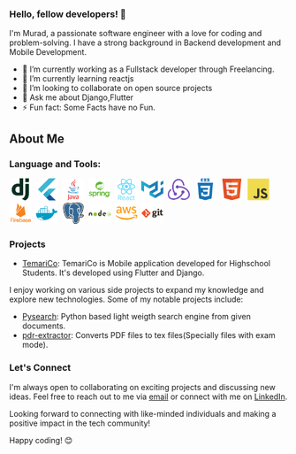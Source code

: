 ### Hello, fellow developers! 👋  

I'm Murad, a passionate software engineer with a love for coding and problem-solving. I have a strong background in Backend development and Mobile Development. 

- 🔭 I’m currently working as a Fullstack developer through Freelancing.
- 🌱 I’m currently learning reactjs 
- 👯 I’m looking to collaborate on open source projects
- 💬 Ask me about Django,Flutter
- ⚡ Fun fact: Some Facts have no Fun. 

## About Me


### Language and Tools:
<div>
  <img src="https://github.com/devicons/devicon/blob/master/icons/django/django-plain.svg" title="Django" alt="Django" width="40" height="40"/>&nbsp;
  <img src="https://github.com/devicons/devicon/blob/master/icons/flutter/flutter-original.svg" title="Flutter" alt="Flutter" width="40" height="40"/>&nbsp;
  <img src="https://github.com/devicons/devicon/blob/master/icons/java/java-original-wordmark.svg" title="Java" alt="Java" width="40" height="40"/>&nbsp;
  <img src="https://github.com/devicons/devicon/blob/master/icons/spring/spring-original-wordmark.svg" title="Spring" alt="Spring" width="40" height="40"/>&nbsp;
  <img src="https://github.com/devicons/devicon/blob/master/icons/react/react-original-wordmark.svg" title="React" alt="React" width="40" height="40"/>&nbsp;
  <img src="https://github.com/devicons/devicon/blob/master/icons/materialui/materialui-original.svg" title="Material UI" alt="Material UI" width="40" height="40"/>&nbsp;
  <img src="https://github.com/devicons/devicon/blob/master/icons/redux/redux-original.svg" title="Redux" alt="Redux " width="40" height="40"/>&nbsp;
  <img src="https://github.com/devicons/devicon/blob/master/icons/css3/css3-plain-wordmark.svg"  title="CSS3" alt="CSS" width="40" height="40"/>&nbsp;
  <img src="https://github.com/devicons/devicon/blob/master/icons/html5/html5-original.svg" title="HTML5" alt="HTML" width="40" height="40"/>&nbsp;
  <img src="https://github.com/devicons/devicon/blob/master/icons/javascript/javascript-original.svg" title="JavaScript" alt="JavaScript" width="40" height="40"/>&nbsp;
  <img src="https://github.com/devicons/devicon/blob/master/icons/firebase/firebase-plain-wordmark.svg" title="Firebase" alt="Firebase" width="40" height="40"/>&nbsp;
  <img src="https://github.com/devicons/devicon/blob/master/icons/docker/docker-plain.svg" title="Docker"  alt="Docker" width="40" height="40"/>&nbsp;
  <img src="https://github.com/devicons/devicon/blob/master/icons/postgresql/postgresql-original.svg" title="PSQL"  alt="PostgreSQL" width="40" height="40"/>&nbsp;
  <img src="https://github.com/devicons/devicon/blob/master/icons/nodejs/nodejs-original-wordmark.svg" title="NodeJS" alt="NodeJS" width="40" height="40"/>&nbsp;
  <img src="https://github.com/devicons/devicon/blob/master/icons/amazonwebservices/amazonwebservices-plain-wordmark.svg" title="AWS" alt="AWS" width="40" height="40"/>&nbsp;
  <img src="https://github.com/devicons/devicon/blob/master/icons/git/git-original-wordmark.svg" title="Git" **alt="Git" width="40" height="40"/>
</div>


### Projects

- [TemariCo](https://play.google.com/store/apps/details?id=com.temarico.app): TemariCo is Mobile application developed for Highschool Students. It's developed using Flutter and Django.

I enjoy working on various side projects to expand my knowledge and explore new technologies. Some of my notable projects include:

- [Pysearch](https://github.com/Nuradic/pysearch): Python based light weigth search engine from given documents.
- [pdr-extractor]([link-to-project-2](https://github.com/Nuradic/pdr-extractor)): Converts PDF files to tex files(Specially files with exam mode).

### Let's Connect

I'm always open to collaborating on exciting projects and discussing new ideas. Feel free to reach out to me via [email](mailto:nuradhussen082@gmail.com) or connect with me on [LinkedIn](https://www.linkedin.com/in/murad-usman-4a6464223/).

Looking forward to connecting with like-minded individuals and making a positive impact in the tech community!

Happy coding! 😊
